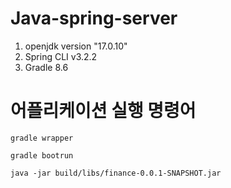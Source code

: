 # Java-spring-server

1. openjdk version "17.0.10"
2. Spring CLI v3.2.2
3. Gradle 8.6

# 어플리케이션 실행 명령어

`gradle wrapper`

`gradle bootrun`

`java -jar build/libs/finance-0.0.1-SNAPSHOT.jar`
